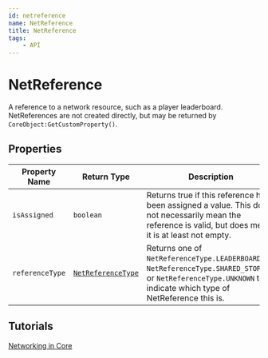 ```yaml
---
id: netreference
name: NetReference
title: NetReference
tags:
    - API
---
```


# NetReference

A reference to a network resource, such as a player leaderboard. NetReferences are not created directly, but may be returned by `CoreObject:GetCustomProperty()`.

## Properties

| Property Name | Return Type | Description | Tags |
| -------- | ----------- | ----------- | ---- |
| `isAssigned` | `boolean` | Returns true if this reference has been assigned a value. This does not necessarily mean the reference is valid, but does mean it is at least not empty. | Read-Only |
| `referenceType` | [`NetReferenceType`](enums.md#netreferencetype) | Returns one of `NetReferenceType.LEADERBOARD`, `NetReferenceType.SHARED_STORAGE`, or `NetReferenceType.UNKNOWN` to indicate which type of NetReference this is. | Read-Only |

## Tutorials

[Networking in Core](../references/networking.md)
